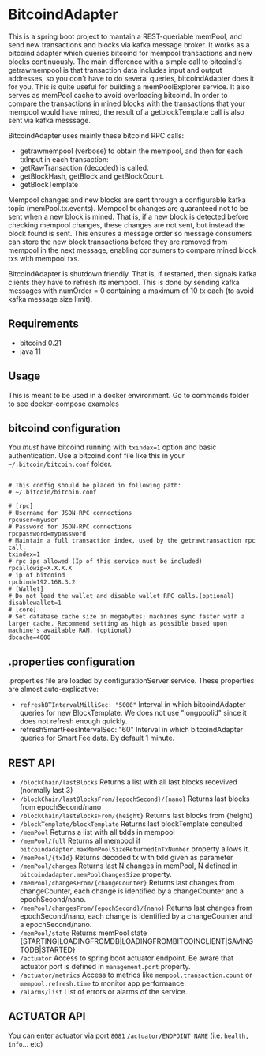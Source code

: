 # BitcoindAdapter

This is a spring boot project to mantain a REST-queriable memPool, and send new transactions and blocks via kafka message broker.
It works as a bitcoind adapter which queries bitcoind for mempool transactions and new blocks continuously.
The main difference with a simple call to bitcoind's getrawmempool is that transaction data includes input and output addresses,
so you don't have to do several queries, bitcoindAdapter does it for you. This is quite useful for building a memPoolExplorer service.
It also serves as memPool cache to avoid overloading bitcoind.
In order to compare the transactions in mined blocks with the transactions that your mempool would have mined,
the result of a getblockTemplate call is also sent via kafka messsage.

BitcoindAdapter uses mainly these bitcoind RPC calls:

- getrawmempool (verbose) to obtain the mempool, and then for each txInput in each transaction:
- getRawTransaction (decoded) is called.
- getBlockHash, getBlock and getBlockCount.
- getBlockTemplate

Mempool changes and new blocks are sent through a configurable kafka topic (memPool.tx.events).
Mempool tx changes are guaranteed not to be sent when a new block is mined.
That is, if a new block is detected before checking mempool changes, these changes are not sent, but instead the block found is sent.
This ensures a message order so message consumers can store the new block transactions before they are removed from mempool in the next message,
enabling consumers to compare mined block txs with mempool txs.

BitcoindAdapter is shutdown friendly. That is, if restarted, then signals kafka clients they have to refresh its mempool.
This is done by sending kafka messages with numOrder = 0 containing a maximum of 10 tx each (to avoid kafka message size limit).

## Requirements

- bitcoind 0.21
- java 11

## Usage

This is meant to be used in a docker environment. Go to commands folder to see docker-compose examples

## bitcoind configuration

You _must_ have bitcoind running with `txindex=1` option and basic authentication. Use a bitcoind.conf file like this in your `~/.bitcoin/bitcoin.conf` folder.

```# Generated by https://jlopp.github.io/bitcoin-core-config-generator/

# This config should be placed in following path:
# ~/.bitcoin/bitcoin.conf

# [rpc]
# Username for JSON-RPC connections
rpcuser=myuser
# Password for JSON-RPC connections
rpcpassword=mypassword
# Maintain a full transaction index, used by the getrawtransaction rpc call.
txindex=1
# rpc ips allowed (Ip of this service must be included)
rpcallowip=X.X.X.X
# ip of bitcoind
rpcbind=192.168.3.2
# [Wallet]
# Do not load the wallet and disable wallet RPC calls.(optional)
disablewallet=1
# [core]
# Set database cache size in megabytes; machines sync faster with a larger cache. Recommend setting as high as possible based upon machine's available RAM. (optional)
dbcache=4000
```

## .properties configuration

.properties file are loaded by configurationServer service. These properties are almost auto-explicative:

- `refreshBTIntervalMilliSec: "5000"`
  Interval in which bitcoindAdapter queries for new BlockTemplate. We does not use "longpoolid" since it does not refresh enough quickly.
- refreshSmartFeesIntervalSec: "60"
  Interval in which bitcoindAdapter queries for Smart Fee data. By default 1 minute.

## REST API

- `/blockChain/lastBlocks` Returns a list with all last blocks recevived (normally last 3)
- `/blockChain/lastBlocksFrom/{epochSecond}/{nano}` Returns last blocks from epochSecond/nano
- `/blockChain/lastBlocksFrom/{height}` Returns last blocks from {height}
- `/blockTemplate/blockTemplate` Returns last blockTemplate consulted
- `/memPool` Returns a list with all txIds in mempool
- `/memPool/full` Returns all mempool if `bitcoindadapter.maxMemPoolSizeReturnedInTxNumber` property allows it.
- `/memPool/{txId}` Returns decoded tx with txId given as parameter
- `/memPool/changes` Returns last N changes in memPool, N defined in `bitcoindadapter.memPoolChangesSize` property.
- `/memPool/changesFrom/{changeCounter}` Returns last changes from changeCounter, each change is identified by a changeCounter and a epochSecond/nano.
- `/memPool/changesFrom/{epochSecond}/{nano}` Returns last changes from epochSecond/nano, each change is identified by a changeCounter and a epochSecond/nano.
- `/memPool/state` Returns memPool state {STARTING|LOADINGFROMDB|LOADINGFROMBITCOINCLIENT|SAVINGTODB|STARTED}
- `/actuator` Access to spring boot actuator endpoint. Be aware that actuator port is defined in `management.port` property.
- `/actuator/metrics` Access to metrics like `mempool.transaction.count` or `mempool.refresh.time` to monitor app performance.
- `/alarms/list` List of errors or alarms of the service.

## ACTUATOR API

You can enter actuator via port `8081` `/actuator/ENDPOINT NAME` (i.e. `health, info`... etc)

